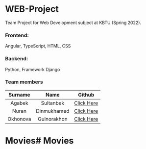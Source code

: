 # WEB-Project
Team Project for Web Development subject at KBTU (Spring 2022).

### Frontend:

Angular, TypeScript, HTML, CSS  

### Backend:

Python, Framework Django

### Team members
| Surname       | Name          | Github                                        |
| :-----------: |:-------------:| :-------------:                               |
| Agabek     | Sultanbek      | [Click Here](https://github.com/sula01)    |
| Nuran     | Dinmukhamed    | [Click Here](https://github.com/ndimqa)    |
| Okhonova     | Gulnorakhon    | [Click Here](https://github.com/gulnorass)    |



# Movies# Movies